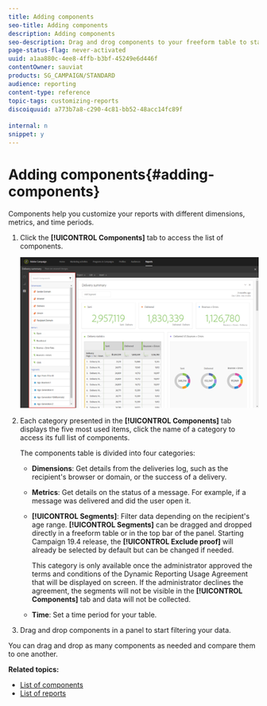 ```yaml
---
title: Adding components
seo-title: Adding components
description: Adding components
seo-description: Drag and drog components to your freeform table to start filtering your data and building your report.
page-status-flag: never-activated
uuid: a1aa880c-4ee8-4ffb-b3bf-45249e6d446f
contentOwner: sauviat
products: SG_CAMPAIGN/STANDARD
audience: reporting
content-type: reference
topic-tags: customizing-reports
discoiquuid: a773b7a8-c290-4c81-bb52-48acc14fc89f

internal: n
snippet: y
---
```


# Adding components{#adding-components}

Components help you customize your reports with different dimensions, metrics, and time periods.

1. Click the **[!UICONTROL Components]** tab to access the list of components.

   ![](assets/dynamic_report_components.png)

1. Each category presented in the **[!UICONTROL Components]** tab displays the five most used items, click the name of a category to access its full list of components.

   The components table is divided into four categories:

    * **Dimensions**: Get details from the deliveries log, such as the recipient's browser or domain, or the success of a delivery.
    * **Metrics**: Get details on the status of a message. For example, if a message was delivered and did the user open it. 
    * **[!UICONTROL Segments]**: Filter data depending on the recipient's age range. **[!UICONTROL Segments]** can be dragged and dropped directly in a freeform table or in the top bar of the panel. Starting Campaign 19.4 release, the **[!UICONTROL Exclude proof]** will already be selected by default but can be changed if needed.

      This category is only available once the administrator approved the terms and conditions of the Dynamic Reporting Usage Agreement that will be displayed on screen. If the administrator declines the agreement, the segments will not be visible in the **[!UICONTROL Components]** tab and data will not be collected.
    
    * **Time**: Set a time period for your table.

1. Drag and drop components in a panel to start filtering your data.

You can drag and drop as many components as needed and compare them to one another.

**Related topics:**

* [List of components](../../reporting/using/list-of-components-.md)
* [List of reports](../../reporting/using/defining-the-report-period.md)

